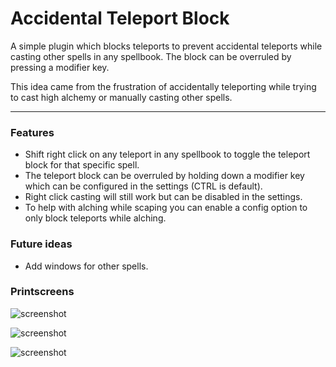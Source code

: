 # Accidental Teleport Block
A simple plugin which blocks teleports to prevent accidental teleports while casting other spells in any spellbook. The block can be overruled by pressing a modifier key.

This idea came from the frustration of accidentally teleporting while trying to cast high alchemy or manually casting other spells.
- - -
### Features
- Shift right click on any teleport in any spellbook to toggle the teleport block for that specific spell.
- The teleport block can be overruled by holding down a modifier key which can be configured in the settings (CTRL is default).
- Right click casting will still work but can be disabled in the settings.
- To help with alching while scaping you can enable a config option to only block teleports while alching.

### Future ideas
- Add windows for other spells.

### Printscreens

![screenshot](https://i.imgur.com/W83bQnE.png)

![screenshot](https://i.imgur.com/z55AMUu.png)

![screenshot](https://i.imgur.com/IgdKJ2t.png)
